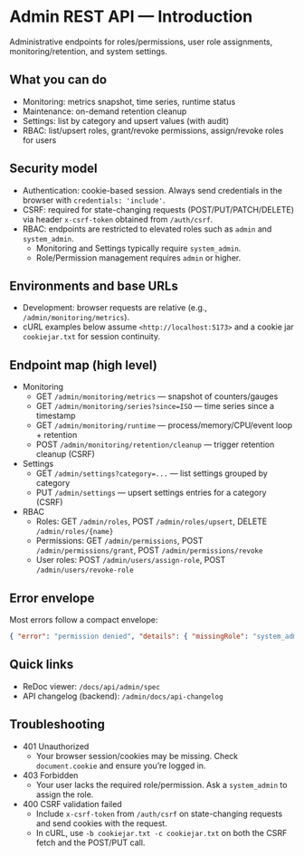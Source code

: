 # Admin REST API — Introduction

Administrative endpoints for roles/permissions, user role assignments, monitoring/retention, and system settings.

## What you can do

- Monitoring: metrics snapshot, time series, runtime status
- Maintenance: on-demand retention cleanup
- Settings: list by category and upsert values (with audit)
- RBAC: list/upsert roles, grant/revoke permissions, assign/revoke roles for users

## Security model

- Authentication: cookie-based session. Always send credentials in the browser with `credentials: 'include'`.
- CSRF: required for state-changing requests (POST/PUT/PATCH/DELETE) via header `x-csrf-token` obtained from `/auth/csrf`.
- RBAC: endpoints are restricted to elevated roles such as `admin` and `system_admin`.
	- Monitoring and Settings typically require `system_admin`.
	- Role/Permission management requires `admin` or higher.

## Environments and base URLs

- Development: browser requests are relative (e.g., `/admin/monitoring/metrics`).
- cURL examples below assume `<http://localhost:5173>` and a cookie jar `cookiejar.txt` for session continuity.

## Endpoint map (high level)

- Monitoring
	- GET `/admin/monitoring/metrics` — snapshot of counters/gauges
	- GET `/admin/monitoring/series?since=ISO` — time series since a timestamp
	- GET `/admin/monitoring/runtime` — process/memory/CPU/event loop + retention
	- POST `/admin/monitoring/retention/cleanup` — trigger retention cleanup (CSRF)
- Settings
	- GET `/admin/settings?category=...` — list settings grouped by category
	- PUT `/admin/settings` — upsert settings entries for a category (CSRF)
- RBAC
	- Roles: GET `/admin/roles`, POST `/admin/roles/upsert`, DELETE `/admin/roles/{name}`
	- Permissions: GET `/admin/permissions`, POST `/admin/permissions/grant`, POST `/admin/permissions/revoke`
	- User roles: POST `/admin/users/assign-role`, POST `/admin/users/revoke-role`

## Error envelope

Most errors follow a compact envelope:

```json
{ "error": "permission denied", "details": { "missingRole": "system_admin" } }
```

## Quick links

- ReDoc viewer: `/docs/api/admin/spec`
- API changelog (backend): `/admin/docs/api-changelog`

## Troubleshooting

- 401 Unauthorized
	- Your browser session/cookies may be missing. Check `document.cookie` and ensure you’re logged in.
- 403 Forbidden
	- Your user lacks the required role/permission. Ask a `system_admin` to assign the role.
- 400 CSRF validation failed
	- Include `x-csrf-token` from `/auth/csrf` on state-changing requests and send cookies with the request.
	- In cURL, use `-b cookiejar.txt -c cookiejar.txt` on both the CSRF fetch and the POST/PUT call.
